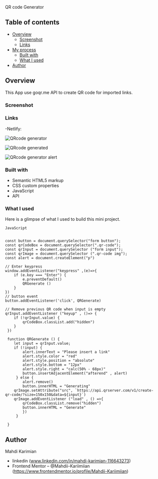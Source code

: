 QR code Generator 

## Table of contents

- [Overview](#overview)
  - [Screenshot](#screenshot)
  - [Links](#links)
- [My process](#my-process)
  - [Built with](#built-with)
  - [What I used](#what-i-learned)
- [Author](#author)

## Overview
This App use goqr.me API to create QR code for imported links.

### Screenshot


### Links
-Netlify: 

![QRcode generator](https://github.com/Mahdii-Kariimiian/QR-code-generator/assets/134393975/284229c1-30ea-43da-a6af-5e1eb3288e72)

![QRcode generated](https://github.com/Mahdii-Kariimiian/QR-code-generator/assets/134393975/6c33eac3-ec24-49b0-a604-388f0d6fba04)

![QRcode generator alert ](https://github.com/Mahdii-Kariimiian/QR-code-generator/assets/134393975/318275b7-27c9-4940-a865-72ab9bddf605)

### Built with

- Semantic HTML5 markup
- CSS custom properties
- JavaScript
- API

### What I used

Here is a glimpse of what I used to build this mini project.
````
JavaScript


const button = document.querySelector("form button");
const qrCodeBox = document.querySelector(".qr-code");
const qrInput = document.querySelector ("form input");
const qrImage = document.querySelector (".qr-code img");
const alert = document.createElement("p")

// Enter keypress
window.addEventListener("keypress" ,(e)=>{
    if (e.key === "Enter") {
        e.preventDefault()
        QRGenerate ()
    }
})
// button event
button.addEventListener('click', QRGenerate)

// Remove previous QR code when input is empty
qrInput.addEventListener ("keyup" , ()=> {
    if (!qrInput.value) {
        qrCodeBox.classList.add("hidden")
    }
 })

 function QRGenerate () {
    let input = qrInput.value;
    if (!input) {
        alert.innerText = "Please insert a link"
        alert.style.color = "red"
        alert.style.position = "absolute"
        alert.style.bottom = "12px"
        alert.style.right = "calc(50% - 68px)"
        button.insertAdjacentElement("afterend" , alert)
     } else {
        alert.remove()
        button.innerHTML = "Generating"
    qrImage.setAttribute("src", `https://api.qrserver.com/v1/create-qr-code/?size=150x150&data=${input}`)
    qrImage.addEventListener ("load" , () =>{
        qrCodeBox.classList.remove("hidden")
        button.innerHTML = "Generate"
        })
     }
    
 }

````
## Author
Mahdi Karimian
- linkedin (www.linkedin.com/in/mahdi-karimian-116643273)
- Frontend Mentor – @Mahdii-Kariimiian (https://www.frontendmentor.io/profile/Mahdii-Kariimiian)


